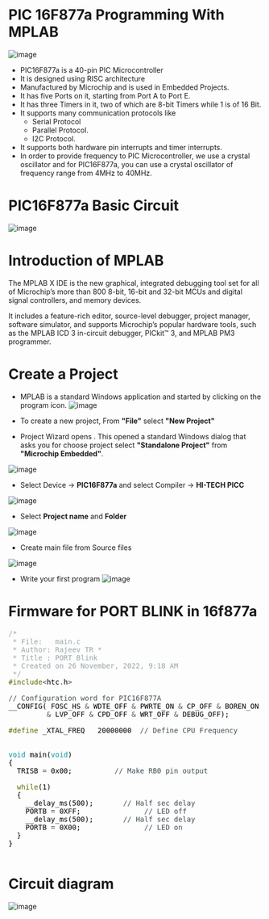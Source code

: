 # PIC 16F877a Programming With MPLAB

![image](https://user-images.githubusercontent.com/109785046/204069872-2eb31f14-fc11-44d2-9127-6b7e2b7368c2.png)
<br>

- PIC16F877a is a 40-pin PIC Microcontroller
- It is designed using RISC architecture
- Manufactured by Microchip and is used in Embedded Projects.
- It has five Ports on it, starting from Port A to Port E.
- It has three Timers in it, two of which are 8-bit Timers while 1 is of 16 Bit.
- It supports many communication protocols like
  - Serial Protocol
  - Parallel Protocol.
  - I2C Protocol.
- It supports both hardware pin interrupts and timer interrupts.
- In order to provide frequency to PIC Microcontroller, we use a crystal oscillator and for PIC16F877a, you can use a crystal oscillator of frequency range from 4MHz to 40MHz.


# PIC16F877a Basic Circuit

![image](https://user-images.githubusercontent.com/109785046/204070256-99fdc2cf-6c43-4fff-b0a2-9e997b2d2cf8.png)

# Introduction of MPLAB
The MPLAB X IDE is the new graphical, integrated debugging tool set for all of Microchip’s more than 800 8-bit, 16-bit and 32-bit MCUs and digital signal controllers, and memory devices.

It includes a feature-rich editor, source-level debugger, project manager, software simulator, and supports Microchip’s popular hardware tools, such as the MPLAB ICD 3 in-circuit debugger, PICkit™ 3, and MPLAB PM3 programmer.
#  Create a Project
- MPLAB is a standard Windows application and started by clicking on the program icon.
  ![image](https://user-images.githubusercontent.com/109785046/204070538-d8a2bb29-eedd-4a9c-8699-fc5fc0078213.png)

- To create a new project, From **"File"** select **"New Project"** 
- Project Wizard opens . This opened a standard Windows dialog that asks you for choose project select **"Standalone Project"** from **"Microchip Embedded"**.

![image](https://user-images.githubusercontent.com/109785046/204070653-80cf0b05-a138-41d7-bb8c-16e01bd046bc.png)

- Select Device -> **PIC16F877a** and select Compiler -> **HI-TECH PICC**

![image](https://user-images.githubusercontent.com/109785046/204071117-ed0d3b18-f057-4398-9a54-d040ed3a3fe0.png)

- Select **Project name** and **Folder**

![image](https://user-images.githubusercontent.com/109785046/204071268-cf5e9046-5878-467b-ac50-6604fd7ab3c4.png)

- Create main file from Source files

![image](https://user-images.githubusercontent.com/109785046/204071343-bb31847b-8527-495c-9b10-18017eef1ec1.png)

- Write your first program
![image](https://user-images.githubusercontent.com/109785046/204071455-40ae7806-96f6-4df1-9458-82b1f260c7e7.png)

#  Firmware for PORT BLINK in 16f877a

<pre>
<font color="#95a5a6">&#47;*</font>
<font color="#95a5a6"> * File: &nbsp;&nbsp;main.c</font>
<font color="#95a5a6"> * Author: Rajeev TR *</font>
<font color="#95a5a6"> * Title : PORT Blink</font>
<font color="#95a5a6"> * Created on 26 November, 2022, 9:18 AM</font>
<font color="#95a5a6"> *&#47;</font>
<font color="#5e6d03">#include</font><font color="#434f54">&lt;</font><font color="#000000">htc</font><font color="#434f54">.</font><font color="#000000">h</font><font color="#434f54">&gt;</font>

<font color="#434f54">&#47;&#47; Configuration word for PIC16F877A</font>
<font color="#000000">__CONFIG</font><font color="#000000">(</font> <font color="#000000">FOSC_HS</font> <font color="#434f54">&amp;</font> <font color="#000000">WDTE_OFF</font> <font color="#434f54">&amp;</font> <font color="#000000">PWRTE_ON</font> <font color="#434f54">&amp;</font> <font color="#000000">CP_OFF</font> <font color="#434f54">&amp;</font> <font color="#000000">BOREN_ON</font>
 &nbsp;&nbsp;&nbsp;&nbsp;&nbsp;&nbsp;&nbsp;&nbsp;<font color="#434f54">&amp;</font> <font color="#000000">LVP_OFF</font> <font color="#434f54">&amp;</font> <font color="#000000">CPD_OFF</font> <font color="#434f54">&amp;</font> <font color="#000000">WRT_OFF</font> <font color="#434f54">&amp;</font> <font color="#000000">DEBUG_OFF</font><font color="#000000">)</font><font color="#000000">;</font>

<font color="#5e6d03">#define</font> <font color="#000000">_XTAL_FREQ</font> &nbsp;&nbsp;<font color="#000000">20000000</font> &nbsp;<font color="#434f54">&#47;&#47; Define CPU Frequency</font>


<font color="#00979c">void</font> <font color="#000000">main</font><font color="#000000">(</font><font color="#00979c">void</font><font color="#000000">)</font>
<font color="#000000">{</font>
 &nbsp;<font color="#000000">TRISB</font> <font color="#434f54">=</font> <font color="#000000">0x00</font><font color="#000000">;</font> &nbsp;&nbsp;&nbsp;&nbsp;&nbsp;&nbsp;&nbsp;&nbsp;&nbsp;<font color="#434f54">&#47;&#47; Make RB0 pin output</font>
 &nbsp;
 &nbsp;<font color="#5e6d03">while</font><font color="#000000">(</font><font color="#000000">1</font><font color="#000000">)</font>
 &nbsp;<font color="#000000">{</font>
 &nbsp;&nbsp;&nbsp;<font color="#000000">__delay_ms</font><font color="#000000">(</font><font color="#000000">500</font><font color="#000000">)</font><font color="#000000">;</font> &nbsp;&nbsp;&nbsp;&nbsp;&nbsp;&nbsp;<font color="#434f54">&#47;&#47; Half sec delay</font>
 &nbsp;&nbsp;&nbsp;<font color="#000000">PORTB</font> <font color="#434f54">=</font> <font color="#000000">0XFF</font><font color="#000000">;</font> &nbsp;&nbsp;&nbsp;&nbsp;&nbsp;&nbsp;&nbsp;&nbsp;&nbsp;&nbsp;&nbsp;&nbsp;&nbsp;&nbsp;<font color="#434f54">&#47;&#47; LED off</font>
 &nbsp;&nbsp;&nbsp;<font color="#000000">__delay_ms</font><font color="#000000">(</font><font color="#000000">500</font><font color="#000000">)</font><font color="#000000">;</font> &nbsp;&nbsp;&nbsp;&nbsp;&nbsp;&nbsp;<font color="#434f54">&#47;&#47; Half sec delay</font>
 &nbsp;&nbsp;&nbsp;<font color="#000000">PORTB</font> <font color="#434f54">=</font> <font color="#000000">0X00</font><font color="#000000">;</font> &nbsp;&nbsp;&nbsp;&nbsp;&nbsp;&nbsp;&nbsp;&nbsp;&nbsp;&nbsp;&nbsp;&nbsp;&nbsp;&nbsp;<font color="#434f54">&#47;&#47; LED on</font>
 &nbsp;<font color="#000000">}</font>
<font color="#000000">}</font>

</pre>


# Circuit diagram

![image](https://user-images.githubusercontent.com/109785046/204072067-925bffa6-54ee-4109-8247-17cecfa1205d.png)


